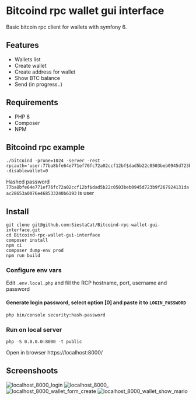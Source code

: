 # Bitcoind rpc wallet gui interface
Basic bitcoin rpc client for wallets with symfony 6.

## Features

- Wallets list
- Create wallet
- Create address for wallet
- Show BTC balance
- Send (in progress..)

## Requirements

- PHP 8
- Composer
- NPM

## Bitcoind rpc example

```
./bitcoind -prune=1024 -server -rest -rpcauth='user:77ba8bfe64e771ef76fc72a02ccf12bf$dad5b22c0503beb0945d723b9f267924131daac28653a0076e468533240b6193' -disablewallet=0
```

Hashed password `77ba8bfe64e771ef76fc72a02ccf12bf$dad5b22c0503beb0945d723b9f267924131daac28653a0076e468533240b6193` is user

## Install
```
git clone git@github.com:SiestaCat/Bitcoind-rpc-wallet-gui-interface.git
cd Bitcoind-rpc-wallet-gui-interface
composer install
npm ci
composer dump-env prod
npm run build
```

### Configure env vars

Edit `.env.local.php` and fill the RCP hostname, port, username and password

#### Generate login password, select option [0] and paste it to `LOGIN_PASSWORD`

```
php bin/console security:hash-password
```

### Run on local server

```
php -S 0.0.0.0:8000 -t public
```
Open in browser https://localhost:8000/

## Screenshoots

![localhost_8000_login](https://github.com/SiestaCat/Bitcoind-rpc-wallet-gui-interface/assets/53893905/87ce3362-d873-4aed-9ab0-d8a9c32ab047)
![localhost_8000_](https://github.com/SiestaCat/Bitcoind-rpc-wallet-gui-interface/assets/53893905/0343ca2f-61cb-459f-9882-5698b883eb52)
![localhost_8000_wallet_form_create](https://github.com/SiestaCat/Bitcoind-rpc-wallet-gui-interface/assets/53893905/92aa5875-a088-4ba8-bf2b-4316930c9637)
![localhost_8000_wallet_show_mario](https://github.com/SiestaCat/Bitcoind-rpc-wallet-gui-interface/assets/53893905/3dc6cc36-f5ae-4236-aa26-cb8f47756a94)